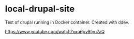 # local-drupal-site

Test of drupal running in Docker container. Created with ddev. 

https://www.youtube.com/watch?v=a6gv9tyu7aQ